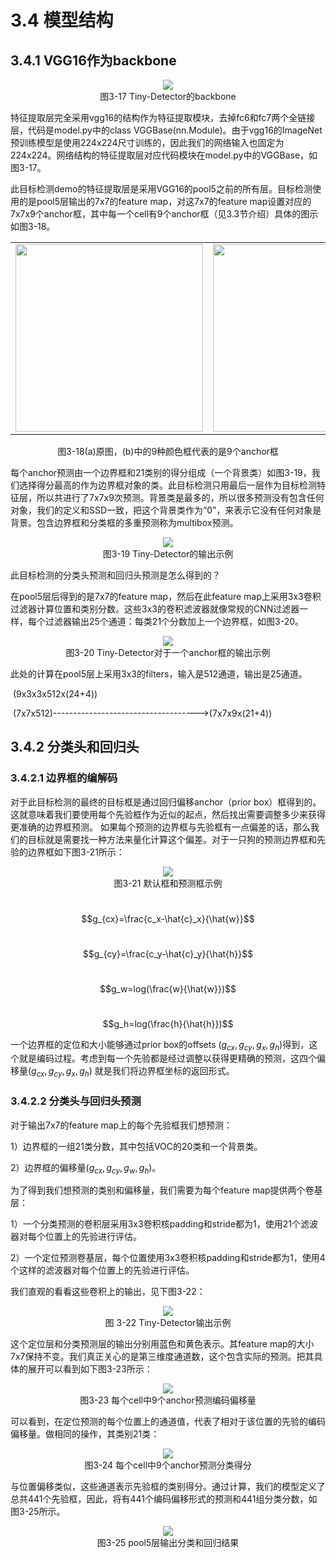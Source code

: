 # 3.4 模型结构

## 3.4.1 VGG16作为backbone

<div align=center>
<img src="https://raw.githubusercontent.com/datawhalechina/dive-into-cv-pytorch/master/markdown_imgs/chapter03/2-17.png">
</div>
<center>图3-17 Tiny-Detector的backbone</center>

特征提取层完全采用vgg16的结构作为特征提取模块，去掉fc6和fc7两个全链接层，代码是model.py中的class VGGBase(nn.Module)。由于vgg16的ImageNet预训练模型是使用224x224尺寸训练的，因此我们的网络输入也固定为224x224。网络结构的特征提取层对应代码模块在model.py中的VGGBase，如图3-17。

此目标检测demo的特征提取层是采用VGG16的pool5之前的所有层。目标检测使用的是pool5层输出的7x7的feature map，对这7x7的feature map设置对应的7x7x9个anchor框，其中每一个cell有9个anchor框（见3.3节介绍）具体的图示如图3-18。

|                                                              |                                                              |
| ------------------------------------------------------------ | ------------------------------------------------------------ |
| <img src="https://raw.githubusercontent.com/datawhalechina/dive-into-cv-pytorch/master/markdown_imgs/chapter03/2-18_a.jpg"  width="300" height="300"> | <img src="https://raw.githubusercontent.com/datawhalechina/dive-into-cv-pytorch/master/markdown_imgs/chapter03/2-18_b.png" width="300" height="300"> |


<center>图3-18(a)原图，(b)中的9种颜色框代表的是9个anchor框</center>

每个anchor预测由一个边界框和21类别的得分组成（一个背景类）如图3-19，我们选择得分最高的作为边界框对象的类。此目标检测只用最后一层作为目标检测特征层，所以共进行了7x7x9次预测。背景类是最多的，所以很多预测没有包含任何对象，我们的定义和SSD一致，把这个背景类作为“0”，来表示它没有任何对象是背景。包含边界框和分类框的多重预测称为multibox预测。

<div align=center>
<img src="https://raw.githubusercontent.com/datawhalechina/dive-into-cv-pytorch/master/markdown_imgs/chapter03/2-19.png">
</div>
<center>图3-19 Tiny-Detector的输出示例</center>

此目标检测的分类头预测和回归头预测是怎么得到的？

在pool5层后得到的是7x7的feature map，然后在此feature map上采用3x3卷积过滤器计算位置和类别分数。这些3x3的卷积滤波器就像常规的CNN过滤器一样，每个过滤器输出25个通道：每类21个分数加上一个边界框，如图3-20。

<div align=center>
<img src="https://raw.githubusercontent.com/datawhalechina/dive-into-cv-pytorch/master/markdown_imgs/chapter03/2-20.png">
</div>
<center>图3-20 Tiny-Detector对于一个anchor框的输出示例</center>

此处的计算在pool5层上采用3x3的filters，输入是512通道，输出是25通道。

​                                         (9x3x3x512x(24+4))

​                   (7x7x512)------------------------------------>(7x7x9x(21+4))

## 3.4.2 分类头和回归头

### 3.4.2.1 边界框的编解码

对于此目标检测的最终的目标框是通过回归偏移anchor（prior box）框得到的。这就意味着我们要使用每个先验框作为近似的起点，然后找出需要调整多少来获得更准确的边界框预测。 如果每个预测的边界框与先验框有一点偏差的话，那么我们的目标就是需要找一种方法来量化计算这个偏差。对于一只狗的预测边界框和先验的边界框如下图3-21所示：

<div align=center>
<img src="https://raw.githubusercontent.com/datawhalechina/dive-into-cv-pytorch/master/markdown_imgs/chapter03/2-21.png">
</div>
<center>图3-21 默认框和预测框示例</center>

​                                               $$g_{cx}=\frac{c_x-\hat{c}_x}{\hat{w}}$$

​                                               $$g_{cy}=\frac{c_y-\hat{c}_y}{\hat{h}}$$

​                                               $$g_w=log(\frac{w}{\hat{w}})$$

​                                               $$g_h=log(\frac{h}{\hat{h}})$$

一个边界框的定位和大小能够通过prior box的offsets ($g_{cx},g_{cy},g_x,g_h$)得到，这个就是编码过程。考虑到每一个先验都是经过调整以获得更精确的预测，这四个偏移量($g_{cx},g_{cy},g_x,g_h$) 就是我们将边界框坐标的返回形式。

### 3.4.2.2 分类头与回归头预测

对于输出7x7的feature map上的每个先验框我们想预测：

1）边界框的一组21类分数，其中包括VOC的20类和一个背景类。

2）边界框的偏移量($g_{cx},g_{cy},g_w,g_h$)。

为了得到我们想预测的类别和偏移量，我们需要为每个feature map提供两个卷基层：

1）一个分类预测的卷积层采用3x3卷积核padding和stride都为1，使用21个滤波器对每个位置上的先验进行评估。

2）一个定位预测卷基层，每个位置使用3x3卷积核padding和stride都为1，使用4个这样的滤波器对每个位置上的先验进行评估。

我们直观的看看这些卷积上的输出，见下图3-22：

<div align=center>
<img src="https://raw.githubusercontent.com/datawhalechina/dive-into-cv-pytorch/master/markdown_imgs/chapter03/2-22.png">
</div>
<center>图 3-22 Tiny-Detector输出示例</center> 

这个定位层和分类预测层的输出分别用蓝色和黄色表示。其feature map的大小7x7保持不变。我们真正关心的是第三维度通道数，这个包含实际的预测。把其具体的展开可以看到如下图3-23所示：

<div align=center>
<img src="https://raw.githubusercontent.com/datawhalechina/dive-into-cv-pytorch/master/markdown_imgs/chapter03/2-23.png">
</div>
<center>图3-23 每个cell中9个anchor预测编码偏移量</center>

可以看到，在定位预测的每个位置上的通道值，代表了相对于该位置的先验的编码偏移量。做相同的操作，其类别21类：

<div align=center>
<img src="https://raw.githubusercontent.com/datawhalechina/dive-into-cv-pytorch/master/markdown_imgs/chapter03/2-24.png">
</div>
<center>图3-24 每个cell中9个anchor预测分类得分</center>

与位置偏移类似，这些通道表示先验框的类别得分。通过计算，我们的模型定义了总共441个先验框，因此，将有441个编码偏移形式的预测和441组分类分数，如图3-25所示。

<div align=center>
<img src="https://raw.githubusercontent.com/datawhalechina/dive-into-cv-pytorch/master/markdown_imgs/chapter03/2-25.png">
</div>
<center>图3-25 pool5层输出分类和回归结果</center>

